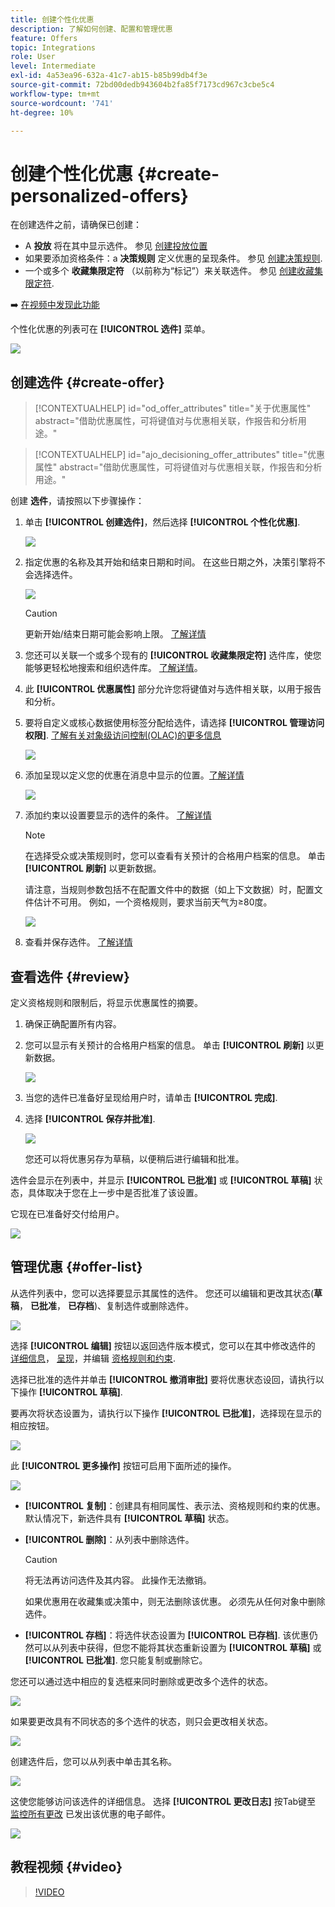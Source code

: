```yaml
---
title: 创建个性化优惠
description: 了解如何创建、配置和管理优惠
feature: Offers
topic: Integrations
role: User
level: Intermediate
exl-id: 4a53ea96-632a-41c7-ab15-b85b99db4f3e
source-git-commit: 72bd00dedb943604b2fa85f7173cd967c3cbe5c4
workflow-type: tm+mt
source-wordcount: '741'
ht-degree: 10%

---
```


# 创建个性化优惠 {#create-personalized-offers}

在创建选件之前，请确保已创建：

* A **投放** 将在其中显示选件。 参见 [创建投放位置](../offer-library/creating-placements.md)
* 如果要添加资格条件：a **决策规则** 定义优惠的呈现条件。 参见 [创建决策规则](../offer-library/creating-decision-rules.md).
* 一个或多个 **收藏集限定符** （以前称为“标记”）来关联选件。 参见 [创建收藏集限定符](../offer-library/creating-tags.md).

➡️ [在视频中发现此功能](#video)

个性化优惠的列表可在 **[!UICONTROL 选件]** 菜单。

![](../assets/offers_list.png)

## 创建选件 {#create-offer}

>[!CONTEXTUALHELP]
>id="od_offer_attributes"
>title="关于优惠属性"
>abstract="借助优惠属性，可将键值对与优惠相关联，作报告和分析用途。"

>[!CONTEXTUALHELP]
>id="ajo_decisioning_offer_attributes"
>title="优惠属性"
>abstract="借助优惠属性，可将键值对与优惠相关联，作报告和分析用途。"

创建 **选件**，请按照以下步骤操作：

1. 单击 **[!UICONTROL 创建选件]**，然后选择 **[!UICONTROL 个性化优惠]**.

   ![](../assets/create_offer.png)

1. 指定优惠的名称及其开始和结束日期和时间。 在这些日期之外，决策引擎将不会选择选件。

   ![](../assets/offer_details.png)

   >[!CAUTION]
   >
   >更新开始/结束日期可能会影响上限。 [了解详情](add-constraints.md#capping-change-date)

1. 您还可以关联一个或多个现有的 **[!UICONTROL 收藏集限定符]** 选件库，使您能够更轻松地搜索和组织选件库。 [了解详情](creating-tags.md)。

1. 此 **[!UICONTROL 优惠属性]** 部分允许您将键值对与选件相关联，以用于报告和分析。

1. 要将自定义或核心数据使用标签分配给选件，请选择 **[!UICONTROL 管理访问权限]**. [了解有关对象级访问控制(OLAC)的更多信息](../../administration/object-based-access.md)

   ![](../assets/offer_manage-access.png)

1. 添加呈现以定义您的优惠在消息中显示的位置。[了解详情](add-representations.md)

   ![](../assets/channel-placement.png)

1. 添加约束以设置要显示的选件的条件。 [了解详情](add-constraints.md)

   >[!NOTE]
   >
   >在选择受众或决策规则时，您可以查看有关预计的合格用户档案的信息。 单击 **[!UICONTROL 刷新]** 以更新数据。
   >
   >请注意，当规则参数包括不在配置文件中的数据（如上下文数据）时，配置文件估计不可用。 例如，一个资格规则，要求当前天气为≥80度。

   ![](../assets/offer-constraints-example.png)

1. 查看并保存选件。 [了解详情](#review)

## 查看选件 {#review}

定义资格规则和限制后，将显示优惠属性的摘要。

1. 确保正确配置所有内容。

1. 您可以显示有关预计的合格用户档案的信息。 单击 **[!UICONTROL 刷新]** 以更新数据。

   ![](../assets/offer-summary-estimate.png)

1. 当您的选件已准备好呈现给用户时，请单击 **[!UICONTROL 完成]**.

1. 选择 **[!UICONTROL 保存并批准]**.

   ![](../assets/offer_review.png)

   您还可以将优惠另存为草稿，以便稍后进行编辑和批准。

选件会显示在列表中，并显示 **[!UICONTROL 已批准]** 或 **[!UICONTROL 草稿]** 状态，具体取决于您在上一步中是否批准了该设置。

它现在已准备好交付给用户。

![](../assets/offer_created.png)

## 管理优惠 {#offer-list}

从选件列表中，您可以选择要显示其属性的选件。 您还可以编辑和更改其状态(**草稿**， **已批准**， **已存档**)、复制选件或删除选件。

![](../assets/offer_created.png)

选择 **[!UICONTROL 编辑]** 按钮以返回选件版本模式，您可以在其中修改选件的 [详细信息](#create-offer)， [呈现](#representations)，并编辑 [资格规则和约束](#eligibility).

选择已批准的选件并单击 **[!UICONTROL 撤消审批]** 要将优惠状态设回，请执行以下操作 **[!UICONTROL 草稿]**.

要再次将状态设置为，请执行以下操作 **[!UICONTROL 已批准]**，选择现在显示的相应按钮。

![](../assets/offer_approve.png)

此 **[!UICONTROL 更多操作]** 按钮可启用下面所述的操作。

![](../assets/offer_more-actions.png)

* **[!UICONTROL 复制]**：创建具有相同属性、表示法、资格规则和约束的优惠。 默认情况下，新选件具有 **[!UICONTROL 草稿]** 状态。
* **[!UICONTROL 删除]**：从列表中删除选件。

  >[!CAUTION]
  >
  >将无法再访问选件及其内容。 此操作无法撤销。
  >
  >如果优惠用在收藏集或决策中，则无法删除该优惠。 必须先从任何对象中删除选件。

* **[!UICONTROL 存档]**：将选件状态设置为 **[!UICONTROL 已存档]**. 该优惠仍然可以从列表中获得，但您不能将其状态重新设置为 **[!UICONTROL 草稿]** 或 **[!UICONTROL 已批准]**. 您只能复制或删除它。

您还可以通过选中相应的复选框来同时删除或更改多个选件的状态。

![](../assets/offer_multiple-selection.png)

如果要更改具有不同状态的多个选件的状态，则只会更改相关状态。

![](../assets/offer_change-status.png)

创建选件后，您可以从列表中单击其名称。

![](../assets/offer_click-name.png)

这使您能够访问该选件的详细信息。 选择 **[!UICONTROL 更改日志]** 按Tab键至 [监控所有更改](../get-started/user-interface.md#monitoring-changes) 已发出该优惠的电子邮件。

![](../assets/offer_information.png)

## 教程视频 {#video}

>[!VIDEO](https://video.tv.adobe.com/v/329375?quality=12)
